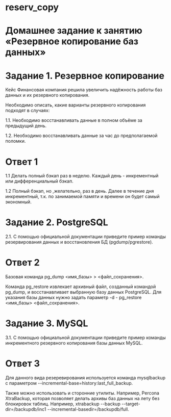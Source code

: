 # reserv_copy

# Домашнее задание к занятию «Резервное копирование баз данных»

# Задание 1. Резервное копирование
Кейс
Финансовая компания решила увеличить надёжность работы баз данных и их резервного копирования.

Необходимо описать, какие варианты резервного копирования подходят в случаях:

1.1. Необходимо восстанавливать данные в полном объёме за предыдущий день.

1.2. Необходимо восстанавливать данные за час до предполагаемой поломки.

# Ответ 1

1.1 Делать полный бэкап раз в неделю. Каждый день - инкрементный или дифференциальный бэкап.

1.2 Полный бэкап, но ,желательно, раз в день. Далее в течение дня инкрементный, т.к. по занимаемой памяти и времени он будет самый экономный.

# Задание 2. PostgreSQL

2.1. С помощью официальной документации приведите пример команды резервирования данных и восстановления БД (pgdump/pgrestore).

# Ответ 2

Базовая команда pg_dump <имя_базы> > <файл_сохранения>.

Команда pg_restore извлекает архивный файл, созданный командой pg_dump, и восстанавливает выбранную базу данных PostgreSQL. Для указания базы данных нужно задать параметр -d - pg_restore <имя_базы> <файл_сохранения>.

# Задание 3. MySQL

3.1. С помощью официальной документации приведите пример команды инкрементного резервного копирования базы данных MySQL.

# Ответ 3

Для данного вида резеревирования используется команда mysqlbackup с параметром --incremental-base=history:last_full_backup.

Также можно использовать и сторонние утилиты. Например, Percona XtraBackup, которая позволяет делать архивы баз данных на лету без блокировок таблиц. Например, xtrabackup --backup --target-dir=/backupdb/inc1 --incremental-basedir=/backupdb/full.
